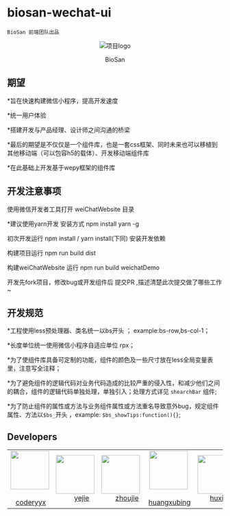 # biosan-wechat-ui
  `BioSan 前端团队出品`
  
<p align="center">
    <img alt="项目logo" src="http://treatdemo.xsesc.com/Treat/web/Layout/index/Images/loginLogo.png">
  <p align="center">BioSan</p>
</p>


## 期望  
*旨在快速构建微信小程序，提高开发速度

*统一用户体验

*搭建开发与产品经理、设计师之间沟通的桥梁

*最后的期望是不仅仅是一个组件库，也是一套css框架、同时未来也可以移植到其他移动端（可以包容h5的载体）、开发移动端组件库

*在此基础上开发基于wepy框架的组件库

## 开发注意事项

使用微信开发者工具打开 weiChatWebsite 目录

*建议使用yarn开发 安装方式 npm install yarn -g

初次开发运行 npm install / yarn install(下同) 安装开发依赖

构建项目运行 npm run build dist

构建weiChatWebsite 运行 npm run build weichatDemo

开发先fork项目，修改bug或开发组件后 提交PR ,描述清楚此次提交做了哪些工作~

## 开发规范

*工程使用less预处理器、类名统一以bs开头 ； example:bs-row,bs-col-1；

*长度单位统一使用微信小程序自适应单位 rpx；

*为了使组件库具备可定制的功能，组件的颜色及一些尺寸放在less全局变量表里，注意写全注释；

*为了避免组件的逻辑代码对业务代码造成的比较严重的侵入性，和减少他们之间的耦合，组件的逻辑代码单独处理，单独引入；处理方式详见 `shearchBar` 组件;

*为了防止组件的属性或方法与业务组件属性或方法重名导致意外bug，规定组件属性、方法以`$bs_`开头 ，example: `$bs_showTips:function(){}`;

## Developers

<table>
  <tbody>
    <tr>
      <td align="center">
        <img width="90" height="90"
        src="https://s.gravatar.com/avatar/096c6a7c3c923b932bb81580c1fc0770?size=60&default=retro">
        <br />
        <a href="https://github.com/coderyyx">coderyyx</a>
      </td>
      <td align="center">
        <img width="90" height="90"
        src="https://avatars2.githubusercontent.com/u/31266618?s=60&v=4">
        <br />
        <a href="https://github.com/yinluer" align="center">yejie</a>
      </td>
      <td align="center">
        <img width="90" height="90"
        src="https://avatars0.githubusercontent.com/u/38059186?s=60&v=4">
        <br />
        <a href="https://github.com/zhoujie198929" align="center">zhoujie</a>
      </td>
      <td align="center">
        <img width="90" height="90"
        src="https://avatars1.githubusercontent.com/u/19941826?s=60&v=4">
        <br />
        <a href="https://github.com/Maarten12" align="center">huangxubing</a>
      </td>
      <td align="center">
        <img width="90" height="90"
        src="https://avatars3.githubusercontent.com/u/22619783?s=60&v=4">
        <br />
        <a href="https://github.com/huxi123" align="center">huxi</a>
      </td>
    </tr>
  </tbody>
</table>
